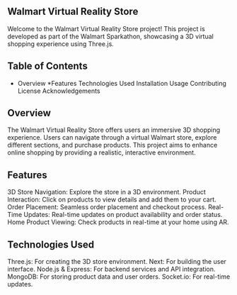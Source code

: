 ## Walmart Virtual Reality Store
Welcome to the Walmart Virtual Reality Store project! This project is developed as part of the Walmart Sparkathon, showcasing a 3D virtual shopping experience using Three.js.

## Table of Contents
* Overview
*Features
Technologies Used
Installation
Usage
Contributing
License
Acknowledgements
## Overview
The Walmart Virtual Reality Store offers users an immersive 3D shopping experience. Users can navigate through a virtual Walmart store, explore different sections, and purchase products. This project aims to enhance online shopping by providing a realistic, interactive environment.

## Features
3D Store Navigation: Explore the store in a 3D environment.
Product Interaction: Click on products to view details and add them to your cart.
Order Placement: Seamless order placement and checkout process.
Real-Time Updates: Real-time updates on product availability and order status.
Home Product Viewing: Check products in real-time at your home using AR.
## Technologies Used
Three.js: For creating the 3D store environment.
Next: For building the user interface.
Node.js & Express: For backend services and API integration.
MongoDB: For storing product data and user orders.
Socket.io: For real-time updates.

